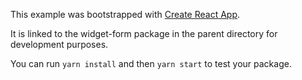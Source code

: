 This example was bootstrapped with [Create React App](https://github.com/facebook/create-react-app).

It is linked to the widget-form package in the parent directory for development purposes.

You can run `yarn install` and then `yarn start` to test your package.

